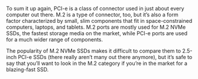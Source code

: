 To sum it up again, PCI-e is a class of connector used in just about every computer out there. M.2 is a type of connector, too, but it’s also a form factor characterized by small, slim components that fit in space-constrained computers, laptops, and tablets. M.2 ports are mostly used for M.2 NVMe SSDs, the fastest storage media on the market, while PCI-e ports are used for a much wider range of components.

The popularity of M.2 NVMe SSDs makes it difficult to compare them to 2.5-inch PCI-e SSDs (there really aren’t many out there anymore), but it’s safe to say that you’ll want to look in the M.2 category if you’re in the market for a blazing-fast SSD.
